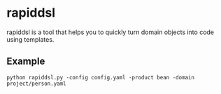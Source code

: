 # rapiddsl

rapiddsl is a tool that helps you to quickly turn domain objects into code using templates.
    
## Example

    python rapiddsl.py -config config.yaml -product bean -domain project/person.yaml



    
